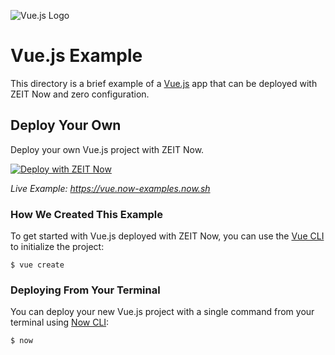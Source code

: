 ![Vue.js Logo](../.github/images/vue.svg)

# Vue.js Example

This directory is a brief example of a [Vue.js](https://vuejs.org/) app that can be deployed with ZEIT Now and zero configuration.

## Deploy Your Own

Deploy your own Vue.js project with ZEIT Now.

[![Deploy with ZEIT Now](https://zeit.co/button)](https://zeit.co/new/project?template=https://github.com/zeit/now-examples/tree/master/vue)

_Live Example: https://vue.now-examples.now.sh_

### How We Created This Example

To get started with Vue.js deployed with ZEIT Now, you can use the [Vue CLI](https://cli.vuejs.org/guide/creating-a-project.html#vue-create) to initialize the project:

```shell
$ vue create
```

### Deploying From Your Terminal

You can deploy your new Vue.js project with a single command from your terminal using [Now CLI](https://zeit.co/download):

```shell
$ now
```
